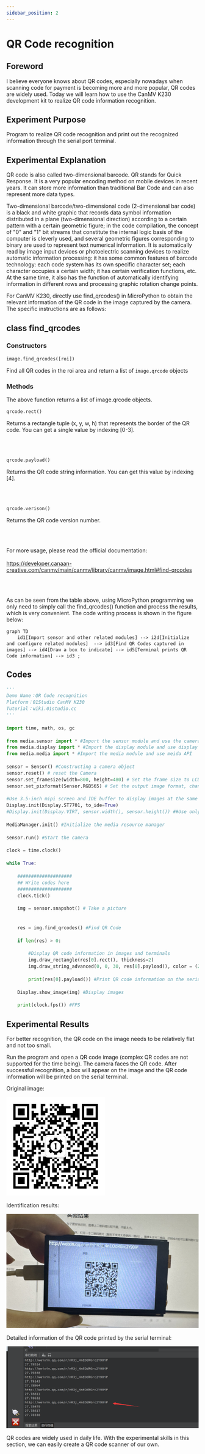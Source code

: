 ```yaml
---
sidebar_position: 2
---
```


# QR Code recognition

## Foreword
I believe everyone knows about QR codes, especially nowadays when scanning code for payment is becoming more and more popular, QR codes are widely used. Today we will learn how to use the CanMV K230 development kit to realize QR code information recognition.

## Experiment Purpose
Program to realize QR code recognition and print out the recognized information through the serial port terminal.

## Experimental Explanation

QR code is also called two-dimensional barcode. QR stands for Quick Response. It is a very popular encoding method on mobile devices in recent years. It can store more information than traditional Bar Code and can also represent more data types.

Two-dimensional barcode/two-dimensional code (2-dimensional bar code) is a black and white graphic that records data symbol information distributed in a plane (two-dimensional direction) according to a certain pattern with a certain geometric figure; in the code compilation, the concept of "0" and "1" bit streams that constitute the internal logic basis of the computer is cleverly used, and several geometric figures corresponding to binary are used to represent text numerical information. It is automatically read by image input devices or photoelectric scanning devices to realize automatic information processing: it has some common features of barcode technology: each code system has its own specific character set; each character occupies a certain width; it has certain verification functions, etc. At the same time, it also has the function of automatically identifying information in different rows and processing graphic rotation change points.

For CanMV K230, directly use find_qrcodes() in MicroPython to obtain the relevant information of the QR code in the image captured by the camera. The specific instructions are as follows:

## class find_qrcodes

### Constructors
```python
image.find_qrcodes([roi])
```
Find all QR codes in the roi area and return a list of `image.qrcode` objects

### Methods

The above function returns a list of image.qrcode objects.

```python
qrcode.rect()
```
Returns a rectangle tuple (x, y, w, h) that represents the border of the QR code. You can get a single value by indexing [0-3].

<br></br>

```python
qrcode.payload()
```
Returns the QR code string information. You can get this value by indexing [4].

<br></br>

```python
qrcode.verison()
```
Returns the QR code version number.

<br></br>

For more usage, please read the official documentation: <br></br>
https://developer.canaan-creative.com/canmv/main/canmv/library/canmv/image.html#find-qrcodes

<br></br>

As can be seen from the table above, using MicroPython programming we only need to simply call the find_qrcodes() function and process the results, which is very convenient. The code writing process is shown in the figure below:

```mermaid
graph TD
    id1[Import sensor and other related modules] --> i2d[Initialize and configure related modules]  --> id3[Find QR Codes captured in images] --> id4[Draw a box to indicate] --> id5[Terminal prints QR Code information] --> id3 ;
```

## Codes

```python
'''
Demo Name：QR Code recognition
Platform：01Studio CanMV K230
Tutorial：wiki.01studio.cc
'''

import time, math, os, gc

from media.sensor import * #Import the sensor module and use the camera API
from media.display import * #Import the display module and use display API
from media.media import * #Import the media module and use meida API

sensor = Sensor() #Constructing a camera object
sensor.reset() # reset the Camera
sensor.set_framesize(width=800, height=480) # Set the frame size to LCD resolution (800x480), channel 0
sensor.set_pixformat(Sensor.RGB565) # Set the output image format, channel 0

#Use 3.5-inch mipi screen and IDE buffer to display images at the same time, 800x480 resolution
Display.init(Display.ST7701, to_ide=True) 
#Display.init(Display.VIRT, sensor.width(), sensor.height()) ##Use only the IDE buffer to display images

MediaManager.init() #Initialize the media resource manager

sensor.run() #Start the camera

clock = time.clock()

while True:

    ####################
    ## Write codes here
    ####################
    clock.tick()

    img = sensor.snapshot() # Take a picture


    res = img.find_qrcodes() #Find QR Code

    if len(res) > 0: 
    
        #Display QR code information in images and terminals
        img.draw_rectangle(res[0].rect(), thickness=2)
        img.draw_string_advanced(0, 0, 30, res[0].payload(), color = (255, 255, 255))

        print(res[0].payload()) #Print QR code information on the serial terminal

    Display.show_image(img) #Display images

    print(clock.fps()) #FPS
```

## Experimental Results

For better recognition, the QR code on the image needs to be relatively flat and not too small.

Run the program and open a QR code image (complex QR codes are not supported for the time being). The camera faces the QR code. After successful recognition, a box will appear on the image and the QR code information will be printed on the serial terminal.

Original image:

![qrcode](./img/qrcode/qrcode1.jpg)

Identification results:

![qrcode](./img/qrcode/qrcode2.png)

Detailed information of the QR code printed by the serial terminal:

![qrcode](./img/qrcode/qrcode3.png)

QR codes are widely used in daily life. With the experimental skills in this section, we can easily create a QR code scanner of our own.